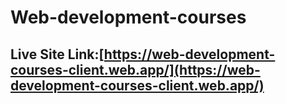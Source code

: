# Web-development-courses 

## Live Site Link:[https://web-development-courses-client.web.app/](https://web-development-courses-client.web.app/)